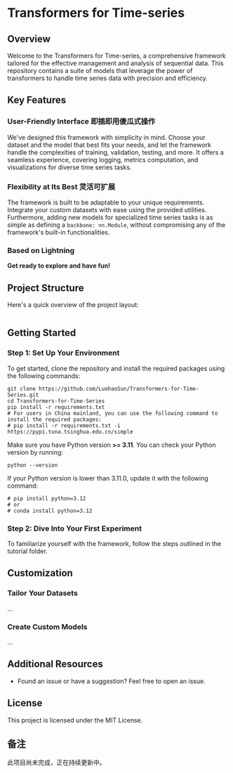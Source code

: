# Transformers for Time-series

## Overview

Welcome to the Transformers for Time-series, a comprehensive framework tailored for the effective management and analysis of sequential data. This repository contains a suite of models that leverage the power of transformers to handle time series data with precision and efficiency.

## Key Features

### User-Friendly Interface 即插即用傻瓜式操作

We've designed this framework with simplicity in mind. Choose your dataset and the model that best fits your needs, and let the framework handle the complexities of training, validation, testing, and more. It offers a seamless experience, covering logging, metrics computation, and visualizations for diverse time series tasks.

### Flexibility at Its Best 灵活可扩展

The framework is built to be adaptable to your unique requirements. Integrate your custom datasets with ease using the provided utilities. Furthermore, adding new models for specialized time series tasks is as simple as defining a `backbone: nn.Module`, without compromising any of the framework's built-in functionalities.

### Based on Lightning

**Get ready to explore and have fun!**

## Project Structure

Here's a quick overview of the project layout:

```

```

## Getting Started

### Step 1: Set Up Your Environment

To get started, clone the repository and install the required packages using the following commands:

```shell
git clone https://github.com/LuohaoSun/Transformers-for-Time-Series.git
cd Transformers-for-Time-Series
pip install -r requirements.txt
# For users in China mainland, you can use the following command to install the required packages:
# pip install -r requirements.txt -i https://pypi.tuna.tsinghua.edu.cn/simple
```

Make sure you have Python version **>= 3.11**. You can check your Python version by running:

```shell
python --version
```

If your Python version is lower than 3.11.0, update it with the following command:

```shell
# pip install python=3.12
# or
# conda install python=3.12
```

### Step 2: Dive Into Your First Experiment

To familiarize yourself with the framework, follow the steps outlined in the tutorial folder.

## Customization

### Tailor Your Datasets

...

### Create Custom Models

...

## Additional Resources

- Found an issue or have a suggestion? Feel free to open an issue.

## License

This project is licensed under the MIT License.

## 备注

此项目尚未完成，正在持续更新中。